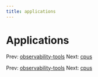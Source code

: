 ```yaml
---
title: applications
---
```


# Applications

Prev:
[observability-tools](observability-tools.md)
Next: [cpus](cpus.md)

Prev:
[observability-tools](observability-tools.md)
Next: [cpus](cpus.md)
